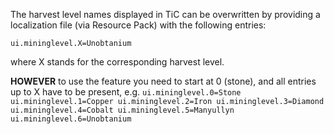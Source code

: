 The harvest level names displayed in TiC can be overwritten by providing a localization file (via Resource Pack) with the following entries:

`ui.mininglevel.X=Unobtanium`

where X stands for the corresponding harvest level.

**HOWEVER** to use the feature you need to start at 0 (stone), and all entries up to X have to be present, e.g.
`
    ui.mininglevel.0=Stone
    ui.mininglevel.1=Copper
    ui.mininglevel.2=Iron
    ui.mininglevel.3=Diamond
    ui.mininglevel.4=Cobalt
    ui.mininglevel.5=Manyullyn
    ui.mininglevel.6=Unobtanium
`